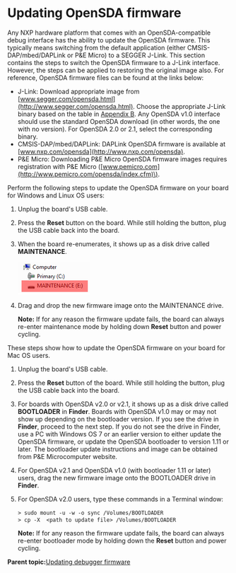 # Updating OpenSDA firmware

Any NXP hardware platform that comes with an OpenSDA-compatible debug interface has the ability to update the OpenSDA firmware. This typically means switching from the default application \(either CMSIS-DAP/mbed/DAPLink or P&E Micro\) to a SEGGER J-Link. This section contains the steps to switch the OpenSDA firmware to a J-Link interface. However, the steps can be applied to restoring the original image also. For reference, OpenSDA firmware files can be found at the links below:

-   J-Link: Download appropriate image from [www.segger.com/opensda.html](http://www.segger.com/opensda.html). Choose the appropriate J-Link binary based on the table in [Appendix B](default_debug_interfaces.md#). Any OpenSDA v1.0 interface should use the standard OpenSDA download \(in other words, the one with no version\). For OpenSDA 2.0 or 2.1, select the corresponding binary.
-   CMSIS-DAP/mbed/DAPLink: DAPLink OpenSDA firmware is available at [www.nxp.com/opensda](http://www.nxp.com/opensda).
-   P&E Micro: Downloading P&E Micro OpenSDA firmware images requires registration with P&E Micro \([www.pemicro.com](http://www.pemicro.com/opensda/index.cfm)\).

Perform the following steps to update the OpenSDA firmware on your board for Windows and Linux OS users:

1.  Unplug the board's USB cable.
2.  Press the **Reset** button on the board. While still holding the button, plug the USB cable back into the board.
3.  When the board re-enumerates, it shows up as a disk drive called **MAINTENANCE**.

    ![](../images/maintenance_drive.png "MAINTENANCE drive")

4.  Drag and drop the new firmware image onto the MAINTENANCE drive.

    **Note:** If for any reason the firmware update fails, the board can always re-enter maintenance mode by holding down **Reset** button and power cycling.


These steps show how to update the OpenSDA firmware on your board for Mac OS users.

1.  Unplug the board's USB cable.
2.  Press the **Reset** button of the board. While still holding the button, plug the USB cable back into the board.
3.  For boards with OpenSDA v2.0 or v2.1, it shows up as a disk drive called **BOOTLOADER** in **Finder**. Boards with OpenSDA v1.0 may or may not show up depending on the bootloader version. If you see the drive in **Finder**, proceed to the next step. If you do not see the drive in Finder, use a PC with Windows OS 7 or an earlier version to either update the OpenSDA firmware, or update the OpenSDA bootloader to version 1.11 or later. The bootloader update instructions and image can be obtained from P&E Microcomputer website.
4.  For OpenSDA v2.1 and OpenSDA v1.0 \(with bootloader 1.11 or later\) users, drag the new firmware image onto the BOOTLOADER drive in **Finder**.
5.  For OpenSDA v2.0 users, type these commands in a Terminal window:

    ```
    > sudo mount -u -w -o sync /Volumes/BOOTLOADER
    > cp -X  <path to update file> /Volumes/BOOTLOADER
    ```

    **Note:** If for any reason the firmware update fails, the board can always re-enter bootloader mode by holding down the **Reset** button and power cycling.


**Parent topic:**[Updating debugger firmware](../topics/updating_debugger_firmware.md#)

